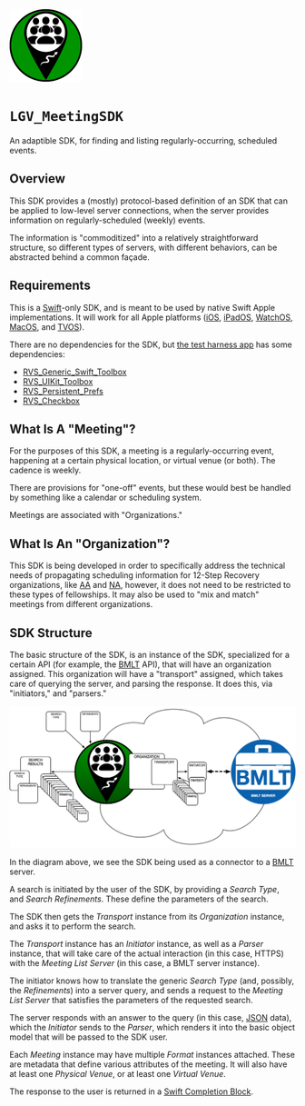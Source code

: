 ![The Project Icon](img/icon.png)

# ``LGV_MeetingSDK``

An adaptible SDK, for finding and listing regularly-occurring, scheduled events.

## Overview

This SDK provides a (mostly) protocol-based definition of an SDK that can be applied to low-level server connections, when the server provides information on regularly-scheduled (weekly) events.

The information is "commoditized" into a relatively straightforward structure, so different types of servers, with different behaviors, can be abstracted behind a common façade.

## Requirements

This is a [Swift](https://www.swift.org)-only SDK, and is meant to be used by native Swift Apple implementations. It will work for all Apple platforms ([iOS](https://apple.com/ios), [iPadOS](https://apple.com/ipados), [WatchOS](https://apple.com/watchos), [MacOS](https://apple.com/macos), and [TVOS](https://apple.com/tvos)).

There are no dependencies for the SDK, but [the test harness app](https://github.com/LittleGreenViper/LGV_MeetingSDK/tree/master/Tests/LGV_MeetingSDK_Test_Harness) has some dependencies:

- [RVS_Generic_Swift_Toolbox](https://riftvalleysoftware.com/work/open-source-projects/#toolbox)
- [RVS_UIKit_Toolbox](https://riftvalleysoftware.com/work/open-source-projects/#uikit)
- [RVS_Persistent_Prefs](https://riftvalleysoftware.com/work/open-source-projects/#RVS_PersistentPrefs)
- [RVS_Checkbox](https://riftvalleysoftware.com/work/open-source-projects/#RVS_Checkbox)

## What Is A "Meeting"?

For the purposes of this SDK, a meeting is a regularly-occurring event, happening at a certain physical location, or virtual venue (or both). The cadence is weekly.

There are provisions for "one-off" events, but these would best be handled by something like a calendar or scheduling system.

Meetings are associated with "Organizations."

## What Is An "Organization"?

This SDK is being developed in order to specifically address the technical needs of propagating scheduling information for 12-Step Recovery organizations, like [AA](https://aa.org) and [NA](https://na.org), however, it does not need to be restricted to these types of fellowships. It may also be used to "mix and match" meetings from different organizations.

## SDK Structure

The basic structure of the SDK, is an instance of the SDK, specialized for a certain API (for example, the [BMLT](https://bmlt.app) API), that will have an organization assigned. This organization will have a "transport" assigned, which takes care of querying the server, and parsing the response. It does this, via "initiators," and "parsers."

![The System Diagram](img/SystemDiagram.png)

In the diagram above, we see the SDK being used as a connector to a [BMLT](https://bmlt.app) server.

A search is initiated by the user of the SDK, by providing a *Search Type*, and *Search Refinements*. These define the parameters of the search.

The SDK then gets the *Transport* instance from its *Organization* instance, and asks it to perform the search.

The *Transport* instance has an *Initiator* instance, as well as a *Parser* instance, that will take care of the actual interaction (in this case, HTTPS) with the *Meeting List Server* (in this case, a BMLT server instance).

The initiator knows how to translate the generic *Search Type* (and, possibly, the *Refinements*) into a server query, and sends a request to the *Meeting List Server* that satisfies the parameters of the requested search.

The server responds with an answer to the query (in this case, [JSON](https://www.json.org) data), which the *Initiator* sends to the *Parser*, which renders it into the basic object model that will be passed to the SDK user.

Each *Meeting* instance may have multiple *Format* instances attached. These are metadata that define various attributes of the meeting. It will also have at least one *Physical Venue*, or at least one *Virtual Venue*.

The response to the user is returned in a [Swift Completion Block](https://docs.swift.org/swift-book/ReferenceManual/Types.html#ID449).
